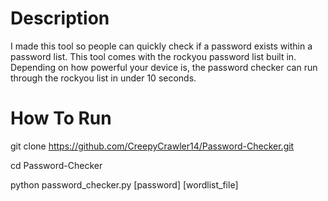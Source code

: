 # Description
I made this tool so people can quickly check if a password exists within a password list.
This tool comes with the rockyou password list built in.
Depending on how powerful your device is, the password checker can run through the rockyou list in under 10 seconds.

# How To Run
git clone https://github.com/CreepyCrawler14/Password-Checker.git

cd Password-Checker

python password_checker.py [password] [wordlist_file]
